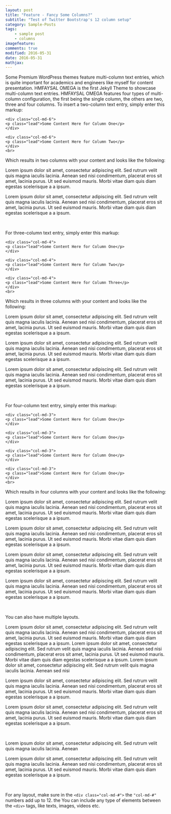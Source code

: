 ```yaml
---
layout: post
title: "Feature - Fancy Some Columns?"
subtitle: "Test of Twitter Bootstrap's 12 column setup"
category: Sample-Posts
tags: 
    - sample post
    - columns
imagefeature: 
comments: true
modified: 2016-05-31
date: 2016-05-31
mathjax: 
---
```


Some Premium WordPress themes feature multi-column text entries, which is quite important for academics and engineers like myself for content presentation. HMFAYSAL OMEGA is the first Jekyll Theme to showcase multi-column text entries. HMFAYSAL OMEGA features four types of multi-column configuration, the first being the single column, the others are two, three and four columns. To insert a two-column text entry, simply enter this markup:

    <div class="col-md-6">  
    <p class="lead">Some Content Here for Column One</p>  
    </div>  
    
    <div class="col-md-6">  
    <p class="lead">Some Content Here for Column Two</p>  
    </div>
    <br>

<!--summary-->

Which results in two columns with your content and looks like the following:

<div class="col-md-6">  
<p class="lead">Lorem ipsum dolor sit amet, consectetur adipiscing elit. Sed rutrum velit quis magna iaculis lacinia. Aenean sed nisi condimentum, placerat eros sit amet, lacinia purus. Ut sed euismod mauris. Morbi vitae diam quis diam egestas scelerisque a a ipsum.</p>  
</div>  

<div class="col-md-6">  
<p class="lead">Lorem ipsum dolor sit amet, consectetur adipiscing elit. Sed rutrum velit quis magna iaculis lacinia. Aenean sed nisi condimentum, placerat eros sit amet, lacinia purus. Ut sed euismod mauris. Morbi vitae diam quis diam egestas scelerisque a a ipsum.</p>  
</div> 
<br>  

For three-column text entry, simply enter this markup:

    <div class="col-md-4">  
    <p class="lead">Some Content Here for Column One</p>  
    </div>  
    
    <div class="col-md-4">  
    <p class="lead">Some Content Here for Column Two</p>  
    </div>  
    
    <div class="col-md-4">  
    <p class="lead">Some Content Here for Column Three</p>  
    </div> 
    <br>  

Which results in three columns with your content and looks like the following:

<div class="col-md-4">  
<p class="lead">Lorem ipsum dolor sit amet, consectetur adipiscing elit. Sed rutrum velit quis magna iaculis lacinia. Aenean sed nisi condimentum, placerat eros sit amet, lacinia purus. Ut sed euismod mauris. Morbi vitae diam quis diam egestas scelerisque a a ipsum.</p>  
</div>  

<div class="col-md-4">  
<p class="lead">Lorem ipsum dolor sit amet, consectetur adipiscing elit. Sed rutrum velit quis magna iaculis lacinia. Aenean sed nisi condimentum, placerat eros sit amet, lacinia purus. Ut sed euismod mauris. Morbi vitae diam quis diam egestas scelerisque a a ipsum.</p>  
</div>  

<div class="col-md-4">  
<p class="lead">Lorem ipsum dolor sit amet, consectetur adipiscing elit. Sed rutrum velit quis magna iaculis lacinia. Aenean sed nisi condimentum, placerat eros sit amet, lacinia purus. Ut sed euismod mauris. Morbi vitae diam quis diam egestas scelerisque a a ipsum.</p>  
</div> 
<br>  

For four-column text entry, simply enter this markup:

    <div class="col-md-3">  
    <p class="lead">Some Content Here for Column One</p>  
    </div>  
    
    <div class="col-md-3">  
    <p class="lead">Some Content Here for Column One</p>  
    </div>  
    
    <div class="col-md-3">  
    <p class="lead">Some Content Here for Column One</p>  
    </div>  
    
    <div class="col-md-3">  
    <p class="lead">Some Content Here for Column One</p>  
    </div>
    <br>

Which results in four columns with your content and looks like the following:

<div class="col-md-3">  
<p class="lead">Lorem ipsum dolor sit amet, consectetur adipiscing elit. Sed rutrum velit quis magna iaculis lacinia. Aenean sed nisi condimentum, placerat eros sit amet, lacinia purus. Ut sed euismod mauris. Morbi vitae diam quis diam egestas scelerisque a a ipsum.</p>  
</div>  

<div class="col-md-3">  
<p class="lead">Lorem ipsum dolor sit amet, consectetur adipiscing elit. Sed rutrum velit quis magna iaculis lacinia. Aenean sed nisi condimentum, placerat eros sit amet, lacinia purus. Ut sed euismod mauris. Morbi vitae diam quis diam egestas scelerisque a a ipsum.</p>  
</div>  

<div class="col-md-3">  
<p class="lead">Lorem ipsum dolor sit amet, consectetur adipiscing elit. Sed rutrum velit quis magna iaculis lacinia. Aenean sed nisi condimentum, placerat eros sit amet, lacinia purus. Ut sed euismod mauris. Morbi vitae diam quis diam egestas scelerisque a a ipsum.</p>  
</div>  

<div class="col-md-3">  
<p class="lead">Lorem ipsum dolor sit amet, consectetur adipiscing elit. Sed rutrum velit quis magna iaculis lacinia. Aenean sed nisi condimentum, placerat eros sit amet, lacinia purus. Ut sed euismod mauris. Morbi vitae diam quis diam egestas scelerisque a a ipsum.</p>  
</div>
<br>

You can also have multiple layouts.

<div class="col-md-6">  
<p class="lead">Lorem ipsum dolor sit amet, consectetur adipiscing elit. Sed rutrum velit quis magna iaculis lacinia. Aenean sed nisi condimentum, placerat eros sit amet, lacinia purus. Ut sed euismod mauris. Morbi vitae diam quis diam egestas scelerisque a a ipsum. Lorem ipsum dolor sit amet, consectetur adipiscing elit. Sed rutrum velit quis magna iaculis lacinia. Aenean sed nisi condimentum, placerat eros sit amet, lacinia purus. Ut sed euismod mauris. Morbi vitae diam quis diam egestas scelerisque a a ipsum. Lorem ipsum dolor sit amet, consectetur adipiscing elit. Sed rutrum velit quis magna iaculis lacinia. Aenean sed nisi</p>  
</div>  

<div class="col-md-3">  
<p class="lead">Lorem ipsum dolor sit amet, consectetur adipiscing elit. Sed rutrum velit quis magna iaculis lacinia. Aenean sed nisi condimentum, placerat eros sit amet, lacinia purus. Ut sed euismod mauris. Morbi vitae diam quis diam egestas scelerisque a a ipsum.</p>  
</div>  

<div class="col-md-3">  
<p class="lead">Lorem ipsum dolor sit amet, consectetur adipiscing elit. Sed rutrum velit quis magna iaculis lacinia. Aenean sed nisi condimentum, placerat eros sit amet, lacinia purus. Ut sed euismod mauris. Morbi vitae diam quis diam egestas scelerisque a a ipsum.</p>  
</div>
<br>

<div class="col-md-4">  
<p class="lead">Lorem ipsum dolor sit amet, consectetur adipiscing elit. Sed rutrum velit quis magna iaculis lacinia. Aenean</p>  
</div>  

<div class="col-md-8">  
<p class="lead">Lorem ipsum dolor sit amet, consectetur adipiscing elit. Sed rutrum velit quis magna iaculis lacinia. Aenean sed nisi condimentum, placerat eros sit amet, lacinia purus. Ut sed euismod mauris. Morbi vitae diam quis diam egestas scelerisque a a ipsum.</p>  
</div>  
<br>

For any layout, make sure in the `<div class="col-md-#">` the `"col-md-#"` numbers add up to 12. the You can include any type of elements between the `<div>` tags, like texts, images, videos etc.
